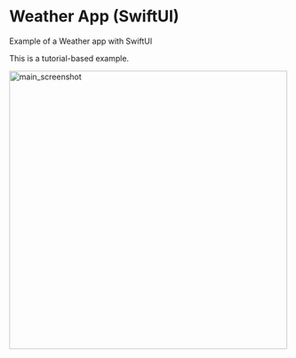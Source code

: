 # Weather App (SwiftUI)
Example of a Weather app with SwiftUI

This is a tutorial-based example.

<img width = "500" alt="main_screenshot" src="https://user-images.githubusercontent.com/36597057/102050146-eb0be900-3dea-11eb-80ce-8ea26cfb7185.png">
